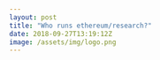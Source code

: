 ```yaml
---
layout: post
title: "Who runs ethereum/research?"
date: 2018-09-27T13:19:12Z
image: /assets/img/logo.png
---
```


